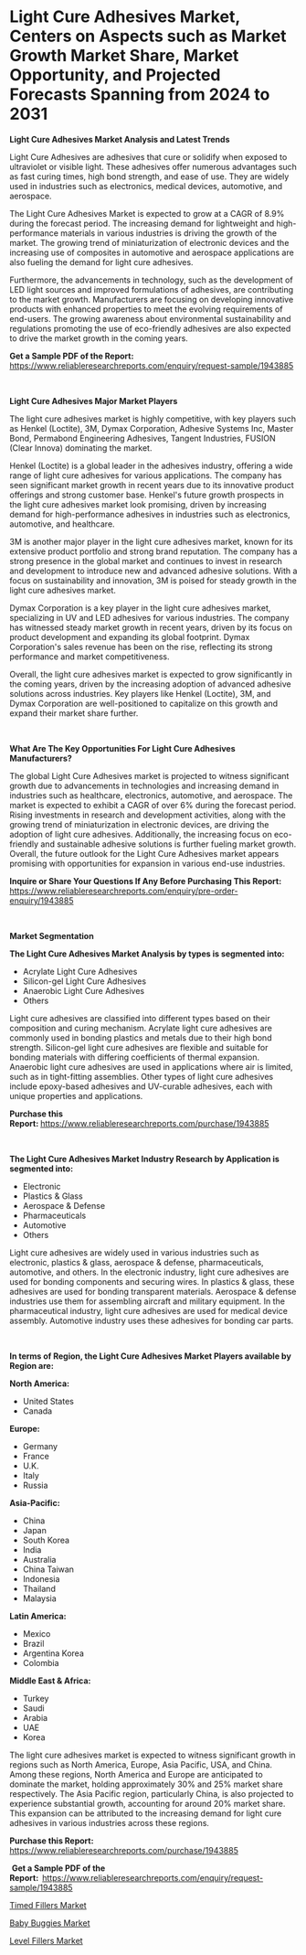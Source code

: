 <p><h1>Light Cure Adhesives Market, Centers on Aspects such as Market Growth Market Share, Market Opportunity, and Projected Forecasts Spanning from 2024 to 2031</h1></p><p><strong>Light Cure Adhesives Market Analysis and Latest Trends</strong></p>
<p><p>Light Cure Adhesives are adhesives that cure or solidify when exposed to ultraviolet or visible light. These adhesives offer numerous advantages such as fast curing times, high bond strength, and ease of use. They are widely used in industries such as electronics, medical devices, automotive, and aerospace.</p><p>The Light Cure Adhesives Market is expected to grow at a CAGR of 8.9% during the forecast period. The increasing demand for lightweight and high-performance materials in various industries is driving the growth of the market. The growing trend of miniaturization of electronic devices and the increasing use of composites in automotive and aerospace applications are also fueling the demand for light cure adhesives.</p><p>Furthermore, the advancements in technology, such as the development of LED light sources and improved formulations of adhesives, are contributing to the market growth. Manufacturers are focusing on developing innovative products with enhanced properties to meet the evolving requirements of end-users. The growing awareness about environmental sustainability and regulations promoting the use of eco-friendly adhesives are also expected to drive the market growth in the coming years.</p></p>
<p><strong>Get a Sample PDF of the Report:&nbsp;</strong> <a href="https://www.reliableresearchreports.com/enquiry/request-sample/1943885">https://www.reliableresearchreports.com/enquiry/request-sample/1943885</a></p>
<p>&nbsp;</p>
<p><strong>Light Cure Adhesives Major Market Players</strong></p>
<p><p>The light cure adhesives market is highly competitive, with key players such as Henkel (Loctite), 3M, Dymax Corporation, Adhesive Systems Inc, Master Bond, Permabond Engineering Adhesives, Tangent Industries, FUSION (Clear Innova) dominating the market. </p><p>Henkel (Loctite) is a global leader in the adhesives industry, offering a wide range of light cure adhesives for various applications. The company has seen significant market growth in recent years due to its innovative product offerings and strong customer base. Henkel's future growth prospects in the light cure adhesives market look promising, driven by increasing demand for high-performance adhesives in industries such as electronics, automotive, and healthcare.</p><p>3M is another major player in the light cure adhesives market, known for its extensive product portfolio and strong brand reputation. The company has a strong presence in the global market and continues to invest in research and development to introduce new and advanced adhesive solutions. With a focus on sustainability and innovation, 3M is poised for steady growth in the light cure adhesives market.</p><p>Dymax Corporation is a key player in the light cure adhesives market, specializing in UV and LED adhesives for various industries. The company has witnessed steady market growth in recent years, driven by its focus on product development and expanding its global footprint. Dymax Corporation's sales revenue has been on the rise, reflecting its strong performance and market competitiveness.</p><p>Overall, the light cure adhesives market is expected to grow significantly in the coming years, driven by the increasing adoption of advanced adhesive solutions across industries. Key players like Henkel (Loctite), 3M, and Dymax Corporation are well-positioned to capitalize on this growth and expand their market share further.</p></p>
<p>&nbsp;</p>
<p><strong>What Are The Key Opportunities For Light Cure Adhesives Manufacturers?</strong></p>
<p><p>The global Light Cure Adhesives market is projected to witness significant growth due to advancements in technologies and increasing demand in industries such as healthcare, electronics, automotive, and aerospace. The market is expected to exhibit a CAGR of over 6% during the forecast period. Rising investments in research and development activities, along with the growing trend of miniaturization in electronic devices, are driving the adoption of light cure adhesives. Additionally, the increasing focus on eco-friendly and sustainable adhesive solutions is further fueling market growth. Overall, the future outlook for the Light Cure Adhesives market appears promising with opportunities for expansion in various end-use industries.</p></p>
<p><strong>Inquire or Share Your Questions If Any Before Purchasing This Report:</strong> <a href="https://www.reliableresearchreports.com/enquiry/pre-order-enquiry/1943885">https://www.reliableresearchreports.com/enquiry/pre-order-enquiry/1943885</a></p>
<p>&nbsp;</p>
<p><strong>Market Segmentation</strong></p>
<p><strong>The Light Cure Adhesives Market Analysis by types is segmented into:</strong></p>
<p><ul><li>Acrylate Light Cure Adhesives</li><li>Silicon-gel Light Cure Adhesives</li><li>Anaerobic Light Cure Adhesives</li><li>Others</li></ul></p>
<p><p>Light cure adhesives are classified into different types based on their composition and curing mechanism. Acrylate light cure adhesives are commonly used in bonding plastics and metals due to their high bond strength. Silicon-gel light cure adhesives are flexible and suitable for bonding materials with differing coefficients of thermal expansion. Anaerobic light cure adhesives are used in applications where air is limited, such as in tight-fitting assemblies. Other types of light cure adhesives include epoxy-based adhesives and UV-curable adhesives, each with unique properties and applications.</p></p>
<p><strong>Purchase this Report:&nbsp;</strong><a href="https://www.reliableresearchreports.com/purchase/1943885">https://www.reliableresearchreports.com/purchase/1943885</a></p>
<p>&nbsp;</p>
<p><strong>The Light Cure Adhesives Market Industry Research by Application is segmented into:</strong></p>
<p><ul><li>Electronic</li><li>Plastics & Glass</li><li>Aerospace & Defense</li><li>Pharmaceuticals</li><li>Automotive</li><li>Others</li></ul></p>
<p><p>Light cure adhesives are widely used in various industries such as electronic, plastics & glass, aerospace & defense, pharmaceuticals, automotive, and others. In the electronic industry, light cure adhesives are used for bonding components and securing wires. In plastics & glass, these adhesives are used for bonding transparent materials. Aerospace & defense industries use them for assembling aircraft and military equipment. In the pharmaceutical industry, light cure adhesives are used for medical device assembly. Automotive industry uses these adhesives for bonding car parts.</p></p>
<p>&nbsp;</p>
<p><strong>In terms of Region, the Light Cure Adhesives Market Players available by Region are:</strong></p>
<p>
    <p> <strong> North America: </strong>
        <ul>
            <li>United States</li>
            <li>Canada</li>
        </ul>
        </p> 
    <p> <strong> Europe: </strong>
        <ul>
            <li>Germany</li>
            <li>France</li>
            <li>U.K.</li>
            <li>Italy</li>
            <li>Russia</li>
        </ul>
        </p> 
    <p> <strong> Asia-Pacific: </strong>
        <ul>
            <li>China</li>
            <li>Japan</li>
            <li>South Korea</li>
            <li>India</li>
            <li>Australia</li>
            <li>China Taiwan</li>
            <li>Indonesia</li>
            <li>Thailand</li>
            <li>Malaysia</li>
        </ul>
        </p> 
    <p> <strong> Latin America: </strong>
        <ul>
            <li>Mexico</li>
            <li>Brazil</li>
            <li>Argentina Korea</li>
            <li>Colombia</li>
        </ul>
        </p> 
    <p> <strong> Middle East & Africa: </strong>
        <ul>
            <li>Turkey</li>
            <li>Saudi</li>
            <li>Arabia</li>
            <li>UAE</li>
            <li>Korea</li>
        </ul>
    </p>
    </p>
<p><p>The light cure adhesives market is expected to witness significant growth in regions such as North America, Europe, Asia Pacific, USA, and China. Among these regions, North America and Europe are anticipated to dominate the market, holding approximately 30% and 25% market share respectively. The Asia Pacific region, particularly China, is also projected to experience substantial growth, accounting for around 20% market share. This expansion can be attributed to the increasing demand for light cure adhesives in various industries across these regions.</p></p>
<p><strong>Purchase this Report: </strong><a href="https://www.reliableresearchreports.com/purchase/1943885">https://www.reliableresearchreports.com/purchase/1943885</a></p>
<p>&nbsp;<strong>Get a Sample PDF of the Report:&nbsp;&nbsp;</strong><a href="https://www.reliableresearchreports.com/enquiry/request-sample/1943885">https://www.reliableresearchreports.com/enquiry/request-sample/1943885</a></p>
<p><strong></strong></p>
<p><p><a href="https://view.publitas.com/reportprime-1/timed-fillers-market-provides-a-comprehensive-analysis-including-a-macro-overview-of-the-market-as-well-as-micro-details-such-as-market-size-and-competitive-landscape/">Timed Fillers Market</a></p><p><a href="https://view.publitas.com/reportprime-1/baby-buggies-market-analysis-and-market-size-global-industry-overview-market-segmentation-and-forecast-2023-to-2030/">Baby Buggies Market</a></p><p><a href="https://view.publitas.com/reportprime-1/level-fillers-market-size-reflecting-a-forecast-till-2030-market-by-type-by-application-and-by-geography/">Level Fillers Market</a></p></p>